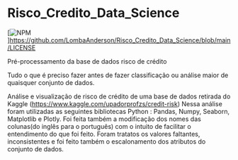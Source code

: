 # Risco_Credito_Data_Science
[![NPM](https://img.shields.io/npm/l/react)]https://github.com/LombaAnderson/Risco_Credito_Data_Science/blob/main/LICENSE

Pré-processamento da base de dados risco de crédito

Tudo o que é preciso fazer antes de fazer classificação ou análise maior de quaisquer conjunto de dados.

Análise e visualização de risco de crédito de uma base de dados retirada do Kaggle (https://www.kaggle.com/upadorprofzs/credit-risk) Nessa análise foram utilizadas
as seguintes bibliotecas Python : Pandas, Numpy, Seaborn, Matplotlib e Plotly. Foi feita também a modificação dos nomes das colunas(do inglês para o português) com 
o intuito de facilitar o entendimento do que foi feito. Foram tratatos os valores faltantes, inconsistentes e foi feito também o escalonamento dos atributos do conjunto
de dados.
